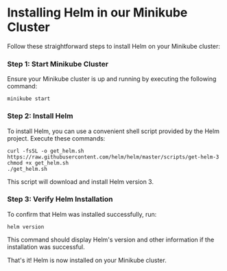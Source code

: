 # Installing Helm in our Minikube Cluster

Follow these straightforward steps to install Helm on your Minikube cluster:

### Step 1: Start Minikube Cluster

Ensure your Minikube cluster is up and running by executing the following command:

```shell
minikube start
```

### Step 2: Install Helm

To install Helm, you can use a convenient shell script provided by the Helm project. Execute these commands:

```shell
curl -fsSL -o get_helm.sh https://raw.githubusercontent.com/helm/helm/master/scripts/get-helm-3
chmod +x get_helm.sh
./get_helm.sh
```

This script will download and install Helm version 3.

### Step 3: Verify Helm Installation

To confirm that Helm was installed successfully, run:

```shell
helm version
```

This command should display Helm's version and other information if the installation was successful.

That's it! Helm is now installed on your Minikube cluster.